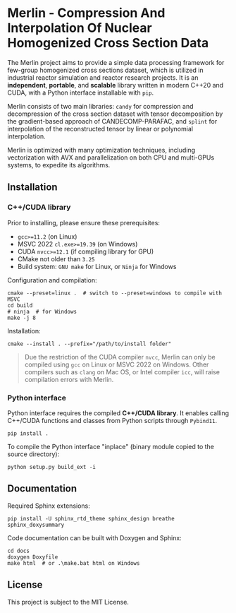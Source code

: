 # Merlin - Compression And Interpolation Of Nuclear Homogenized Cross Section Data

The Merlin project aims to provide a simple data processing framework for few-group homogenized cross sections dataset, which is utilized in industrial reactor simulation and reactor research projects. It is an **independent**, **portable**, and **scalable** library written in modern C++20 and CUDA, with a Python interface installable with ``pip``.

Merlin consists of two main libraries: ``candy`` for compression and decompression of the cross section dataset with tensor decomposition by the gradient-based approach of CANDECOMP-PARAFAC, and ``splint`` for interpolation of the reconstructed tensor by linear or polynomial interpolation.

Merlin is optimized with many optimization techniques, including vectorization with AVX and parallelization on both CPU and multi-GPUs systems, to expedite its algorithms.

## Installation

### C++/CUDA library

Prior to installing, please ensure these prerequisites:
* ``gcc>=11.2`` (on Linux)
* MSVC 2022 ``cl.exe>=19.39`` (on Windows)
* CUDA ``nvcc>=12.1`` (if compiling library for GPU)
* CMake not older than ``3.25``
* Build system: ``GNU make`` for Linux, or ``Ninja`` for Windows

Configuration and compilation:
```
cmake --preset=linux .  # switch to --preset=windows to compile with MSVC
cd build
# ninja  # for Windows
make -j 8
```

Installation:

```
cmake --install . --prefix="/path/to/install folder"
```

> Due the restriction of the CUDA compiler ``nvcc``, Merlin can only be compiled using ``gcc`` on Linux or MSVC 2022 on Windows. Other compilers such as ``clang`` on Mac OS, or Intel compiler ``icc``, will raise compilation errors with Merlin.

### Python interface

Python interface requires the compiled **C++/CUDA library**. It enables calling C++/CUDA functions and classes from Python scripts through ``Pybind11``.

```
pip install .
```

To compile the Python interface "inplace" (binary module copied to the source directory):

```
python setup.py build_ext -i
```

## Documentation

Required Sphinx extensions:

```
pip install -U sphinx_rtd_theme sphinx_design breathe sphinx_doxysummary
```

Code documentation can be built with Doxygen and Sphinx:

```
cd docs
doxygen Doxyfile
make html  # or .\make.bat html on Windows
```

## License

This project is subject to the MIT License.

